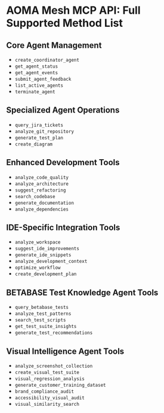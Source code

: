 # AOMA Mesh MCP API: Full Supported Method List

## Core Agent Management
- `create_coordinator_agent`
- `get_agent_status`
- `get_agent_events`
- `submit_agent_feedback`
- `list_active_agents`
- `terminate_agent`

## Specialized Agent Operations
- `query_jira_tickets`
- `analyze_git_repository`
- `generate_test_plan`
- `create_diagram`

## Enhanced Development Tools
- `analyze_code_quality`
- `analyze_architecture`
- `suggest_refactoring`
- `search_codebase`
- `generate_documentation`
- `analyze_dependencies`

## IDE-Specific Integration Tools
- `analyze_workspace`
- `suggest_ide_improvements`
- `generate_ide_snippets`
- `analyze_development_context`
- `optimize_workflow`
- `create_development_plan`

## BETABASE Test Knowledge Agent Tools
- `query_betabase_tests`
- `analyze_test_patterns`
- `search_test_scripts`
- `get_test_suite_insights`
- `generate_test_recommendations`

## Visual Intelligence Agent Tools
- `analyze_screenshot_collection`
- `create_visual_test_suite`
- `visual_regression_analysis`
- `generate_customer_training_dataset`
- `brand_compliance_audit`
- `accessibility_visual_audit`
- `visual_similarity_search`
